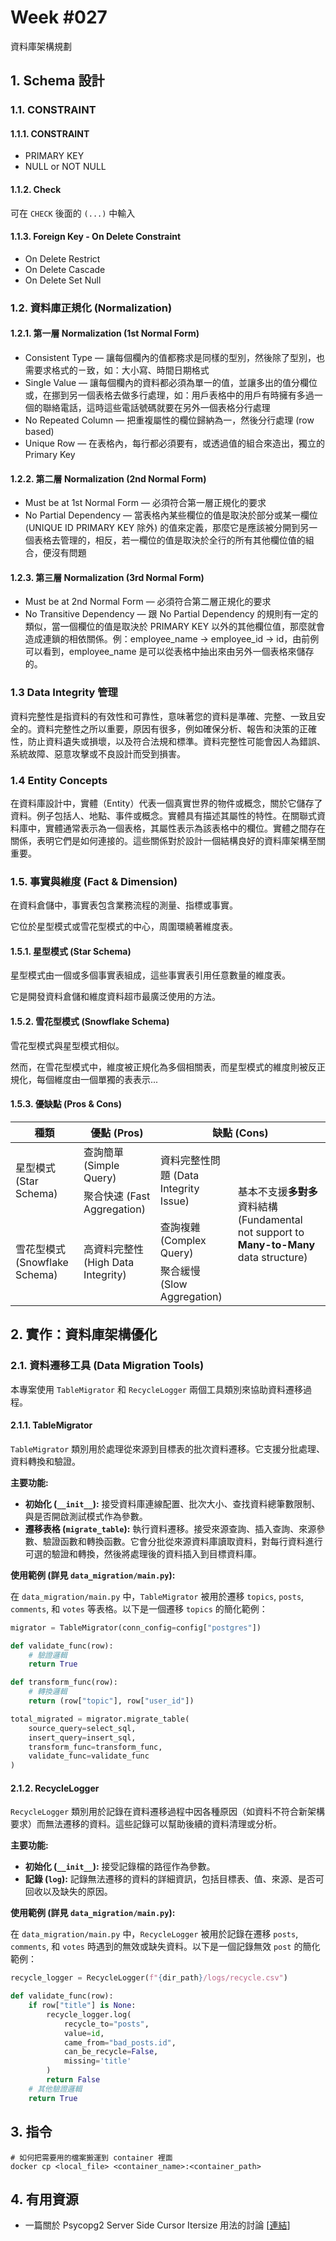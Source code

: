 # Week #027

資料庫架構規劃

## 1. Schema 設計

### 1.1. CONSTRAINT

#### 1.1.1. CONSTRAINT
* PRIMARY KEY
* NULL or NOT NULL

#### 1.1.2. Check
可在 ``CHECK`` 後面的 ``(...)`` 中輸入

#### 1.1.3. Foreign Key - On Delete Constraint
* On Delete Restrict
* On Delete Cascade
* On Delete Set Null

### 1.2. 資料庫正規化 (Normalization)

#### 1.2.1. 第一層 Normalization (1st Normal Form)
* Consistent Type — 讓每個欄內的值都務求是同樣的型別，然後除了型別，也需要求格式的ㄧ致，如：大小寫、時間日期格式
* Single Value — 讓每個欄內的資料都必須為單一的值，並讓多出的值分欄位或，在挪到另一個表格去做多行處理，如：用戶表格中的用戶有時擁有多過一個的聯絡電話，這時這些電話號碼就要在另外一個表格分行處理
* No Repeated Column — 把重複屬性的欄位歸納為一，然後分行處理 (row based)
* Unique Row — 在表格內，每行都必須要有，或透過值的組合來造出，獨立的 Primary Key

#### 1.2.2. 第二層 Normalization (2nd Normal Form)
* Must be at 1st Normal Form — 必須符合第一層正規化的要求
* No Partial Dependency — 當表格內某些欄位的值是取決於部分或某一欄位 (UNIQUE ID PRIMARY KEY 除外) 的值來定義，那麼它是應該被分開到另一個表格去管理的，相反，若一欄位的值是取決於全行的所有其他欄位值的組合，便沒有問題

#### 1.2.3. 第三層 Normalization (3rd Normal Form)
* Must be at 2nd Normal Form — 必須符合第二層正規化的要求
* No Transitive Dependency — 跟 No Partial Dependency 的規則有一定的類似，當一個欄位的值是取決於 PRIMARY KEY 以外的其他欄位值，那麼就會造成連鎖的相依關係。例：employee_name -> employee_id -> id，由前例可以看到，employee_name 是可以從表格中抽出來由另外一個表格來儲存的。

### 1.3 Data Integrity 管理

資料完整性是指資料的有效性和可靠性，意味著您的資料是準確、完整、一致且安全的。資料完整性之所以重要，原因有很多，例如確保分析、報告和決策的正確性，防止資料遺失或損壞，以及符合法規和標準。資料完整性可能會因人為錯誤、系統故障、惡意攻擊或不良設計而受到損害。

### 1.4 Entity Concepts

在資料庫設計中，實體（Entity）代表一個真實世界的物件或概念，關於它儲存了資料。例子包括人、地點、事件或概念。實體具有描述其屬性的特性。在關聯式資料庫中，實體通常表示為一個表格，其屬性表示為該表格中的欄位。實體之間存在關係，表明它們是如何連接的。這些關係對於設計一個結構良好的資料庫架構至關重要。

### 1.5. 事實與維度 (Fact & Dimension)

在資料倉儲中，事實表包含業務流程的測量、指標或事實。

它位於星型模式或雪花型模式的中心，周圍環繞著維度表。

#### 1.5.1. 星型模式 (Star Schema)

星型模式由一個或多個事實表組成，這些事實表引用任意數量的維度表。

它是開發資料倉儲和維度資料超市最廣泛使用的方法。

#### 1.5.2. 雪花型模式 (Snowflake Schema)

雪花型模式與星型模式相似。

然而，在雪花型模式中，維度被正規化為多個相關表，而星型模式的維度則被反正規化，每個維度由一個單獨的表表示...

#### 1.5.3. 優缺點 (Pros & Cons)

<table>
  <thead>
    <tr>
        <th>種類</th>
        <th>優點 (Pros)</th>
        <th colspan=2>缺點 (Cons)</th>
    </tr>
  </thead>
  <tbody>
    <tr>
        <td rowspan=2>星型模式 (Star Schema)</td>
        <td>查詢簡單 (Simple Query)</td>
        <td rowspan=2>資料完整性問題 (Data Integrity Issue)</td>
        <td rowspan=4>基本不支援<b>多對多</b>資料結構 (Fundamental not support to <b>Many-to-Many</b> data structure)</td>
    </tr>
    <tr>
      <td>聚合快速 (Fast Aggregation)</td>
    </tr>
    <tr>
      <td rowspan=3>雪花型模式 (Snowflake Schema)</td>
      <td rowspan=3>高資料完整性 (High Data Integrity)</td>
      <td>查詢複雜 (Complex Query)</td>
    </tr>
    <tr>
      <td>聚合緩慢 (Slow Aggregation)</td>
    </tr>
  </tbody>
</table>

## 2. 實作：資料庫架構優化

### 2.1. 資料遷移工具 (Data Migration Tools)

本專案使用 `TableMigrator` 和 `RecycleLogger` 兩個工具類別來協助資料遷移過程。

#### 2.1.1. TableMigrator

`TableMigrator` 類別用於處理從來源到目標表的批次資料遷移。它支援分批處理、資料轉換和驗證。

**主要功能:**

*   **初始化 (`__init__`):** 接受資料庫連線配置、批次大小、查找資料總筆數限制、與是否開啟測試模式作為參數。
*   **遷移表格 (`migrate_table`):** 執行資料遷移。接受來源查詢、插入查詢、來源參數、驗證函數和轉換函數。它會分批從來源資料庫讀取資料，對每行資料進行可選的驗證和轉換，然後將處理後的資料插入到目標資料庫。

**使用範例 (詳見 `data_migration/main.py`):**

在 `data_migration/main.py` 中，`TableMigrator` 被用於遷移 `topics`, `posts`, `comments`, 和 `votes` 等表格。以下是一個遷移 `topics` 的簡化範例：

```python
migrator = TableMigrator(conn_config=config["postgres"])

def validate_func(row):
    # 驗證邏輯
    return True

def transform_func(row):
    # 轉換邏輯
    return (row["topic"], row["user_id"])

total_migrated = migrator.migrate_table(
    source_query=select_sql,
    insert_query=insert_sql,
    transform_func=transform_func,
    validate_func=validate_func
)
```

#### 2.1.2. RecycleLogger

`RecycleLogger` 類別用於記錄在資料遷移過程中因各種原因（如資料不符合新架構要求）而無法遷移的資料。這些記錄可以幫助後續的資料清理或分析。

**主要功能:**

*   **初始化 (`__init__`):** 接受記錄檔的路徑作為參數。
*   **記錄 (`log`):** 記錄無法遷移的資料的詳細資訊，包括目標表、值、來源、是否可回收以及缺失的原因。

**使用範例 (詳見 `data_migration/main.py`):**

在 `data_migration/main.py` 中，`RecycleLogger` 被用於記錄在遷移 `posts`, `comments`, 和 `votes` 時遇到的無效或缺失資料。以下是一個記錄無效 `post` 的簡化範例：

```python
recycle_logger = RecycleLogger(f"{dir_path}/logs/recycle.csv")

def validate_func(row):
    if row["title"] is None:
        recycle_logger.log(
            recycle_to="posts",
            value=id,
            came_from="bad_posts.id",
            can_be_recycle=False,
            missing='title'
        )
        return False
    # 其他驗證邏輯
    return True
```

## 3. 指令

```shell
# 如何把需要用的檔案搬運到 container 裡面
docker cp <local_file> <container_name>:<container_path>
```

## 4. 有用資源
- 一篇關於 Psycopg2 Server Side Cursor Itersize 用法的討論 [[連結](https://stackoverflow.com/questions/63623336/how-does-psycopg2-server-side-cursor-operate-when-itersize-is-less-than-data-siz)]
